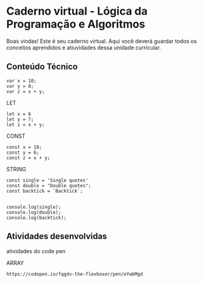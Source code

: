 # Caderno virtual - Lógica da Programação e Algoritmos
Boas vindas! Este é seu caderno virtual. Aqui você deverá guardar todos os conceitos aprendidos e atiuvidades dessa unidade curricular. 


## Conteúdo Técnico
```JS
var x = 10;
var y = 8;
var z = x + y;
```
LET
```JS
let x = 6
let y = 7;
let z = x + y;
```
CONST
```JS
const x = 10;
const y = 6;
const z = x + y;
```
STRING
```JS
const single = 'Single quotes'
const double = "Double quotes";
const backtick = `Backtick`;


console.log(single);
console.log(double);
console.log(backtick);
```





## Atividades desenvolvidas
atividades do code pen


ARRAY
```JS
https://codepen.io/fqgdv-the-flexboxer/pen/eYwbMgd
```
```JS

